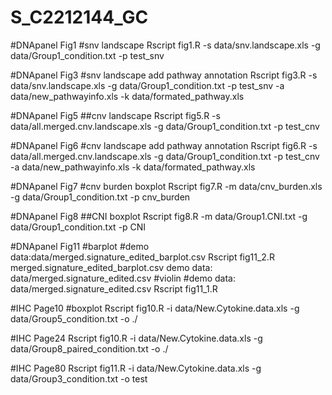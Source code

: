 # S_C2212144_GC
#DNApanel Fig1
#snv landscape
Rscript fig1.R -s data/snv.landscape.xls -g data/Group1_condition.txt -p test_snv

#DNApanel Fig3
#snv landscape add pathway annotation
Rscript fig3.R -s data/snv.landscape.xls -g data/Group1_condition.txt -p test_snv -a data/new_pathwayinfo.xls -k data/formated_pathway.xls

#DNApanel Fig5
##cnv landscape
Rscript fig5.R -s data/all.merged.cnv.landscape.xls -g data/Group1_condition.txt -p test_cnv

#DNApanel Fig6
#cnv landscape add pathway annotation
Rscript fig6.R -s data/all.merged.cnv.landscape.xls -g data/Group1_condition.txt -p test_cnv -a data/new_pathwayinfo.xls -k data/formated_pathway.xls

#DNApanel Fig7
#cnv burden boxplot
Rscript fig7.R -m data/cnv_burden.xls -g data/Group1_condition.txt -p cnv_burden

#DNApanel Fig8
##CNI boxplot
Rscript fig8.R -m data/Group1.CNI.txt -g data/Group1_condition.txt -p CNI

#DNApanel Fig11
#barplot
#demo data:data/merged.signature_edited_barplot.csv
Rscript fig11_2.R 
merged.signature_edited_barplot.csv
demo data: data/merged.signature_edited.csv
#violin
#demo data: data/merged.signature_edited.csv
Rscript fig11_1.R

#IHC Page10
#boxplot
Rscript fig10.R -i data/New.Cytokine.data.xls -g data/Group5_condition.txt -o ./

#IHC Page24
Rscript fig10.R -i data/New.Cytokine.data.xls -g data/Group8_paired_condition.txt -o ./

#IHC Page80
Rscript fig11.R -i data/New.Cytokine.data.xls -g data/Group3_condition.txt -o test
